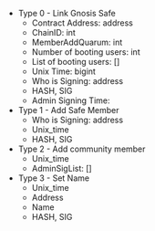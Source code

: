 * Type 0 - Link Gnosis Safe
	* Contract Address: address
	* ChainID: int
	* MemberAddQuarum: int
	* Number of booting users: int
	* List of booting users: []
	* Unix Time: bigint
	* Who is Signing: address
	* HASH, SIG
	* Admin Signing Time:
* Type 1 - Add Safe Member
	* Who is Signing: address
	* Unix_time
	* HASH, SIG
* Type 2 - Add community member
	* Unix_time
	* AdminSigList: []
* Type 3 - Set Name
	* Unix_time
	* Address
	* Name
	* HASH, SIG
